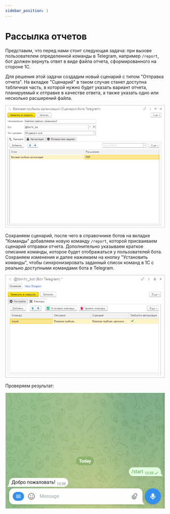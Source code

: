 ```yaml
---
sidebar_position: 1
---
```


# Рассылка отчетов

Представим, что перед нами стоит следующая задача: при вызове пользователем определенной команды в Telegram, например <code>/report</code>, бот должен вернуть ответ в виде файла отчета, сформированного на стороне 1С.

Для решения этой задачи создадим новый сценарий с типом "Отправка отчета". На вкладке "Сценарий" в таком случае станет доступна табличная часть, в которой нужно будет указать вариант отчета, планируемый к отправке в качестве ответа, а также указать одно или несколько расширений файла.

![Сценарий для отправки отчета из 1С в Telegram](../img/report-sending-script.png)

Сохраняем сценарий, после чего в справочнике ботов на вкладке "Команды" добавляем новую команду <code>/report</code>, которой присваиваем сценарий отправки отчета. Дополнительно указываем краткое описание команды, которое будет отображаться у пользователей бота. Сохраняем изменения и далее нажимаем на кнопку "Установить команды", чтобы синхронизировать заданный список команд в 1С с реально доступными командами бота в Telegram.

![Команда бота Telegram для отправки отчета](../img/report-sending-command.png)

Проверяем результат:

![Пример отправки отчета из 1С в Telegram](../img/report-sending-example.gif)
